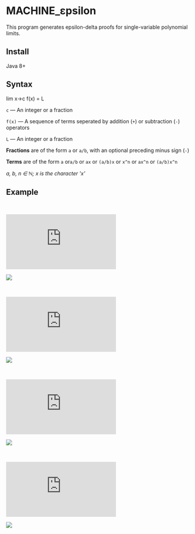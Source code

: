 # MACHINE_εpsilon
This program generates epsilon-delta proofs for single-variable polynomial limits.

## Install
Java 8+

## Syntax

lim x→c f(x) = L

`c` — An integer or a fraction 

`f(x)` — A sequence of terms seperated by addition (`+`) or subtraction (`-`) operators

`L` — An integer or a fraction

**Fractions** are of the form `a` or `a/b`, with an optional preceding minus sign (`-`)

**Terms** are of the form `a` or`a/b` or `ax` or `(a/b)x` or `x^n` or `ax^n`  or `(a/b)x^n`

*a, b, n ∈ ℕ; x is the character 'x'*

## Example

&nbsp;

![](https://latex.codecogs.com/png.latex?%5Cdpi%7B200%7D%20%5Clim_%7Bx%20%5Cto%20%5Cfrac23%7D%5Cleft%5B6x-%5Cfrac12%5Cright%5D%3D%5Cfrac72)

![](https://i.imgur.com/FnQar77.png)

&nbsp;

![](https://latex.codecogs.com/png.latex?%5Cdpi%7B200%7D%20%5Clim_%7Bx%20%5Cto%202%7D%5Cleft%5B3x%5E2-2x-3%5Cright%5D%3D5)

![](https://i.imgur.com/igS5j42.png)

&nbsp;

![](https://latex.codecogs.com/png.latex?%5Cdpi%7B200%7D%20%5Clim_%7Bx%20%5Cto%20-%5Cfrac%7B32%7D%7B56%7D%7D%20%5Cfrac%7B73%7D%7B62%7D%20%3D%20%5Cfrac%7B73%7D%7B62%7D)

![](https://i.imgur.com/AzLAHTo.png)

&nbsp;

![](https://latex.codecogs.com/png.latex?%5Cdpi%7B200%7D%20%5Clim_%7Bx%20%5Cto%20-5%7D%5Cleft%5B%5Cfrac%7B1%7D%7B20%7Dx%5E3-%5Cfrac34x%5E2&plus;2x%5Cright%5D%3D%5Cfrac72)

![](https://i.imgur.com/azzo3Kp.png)
